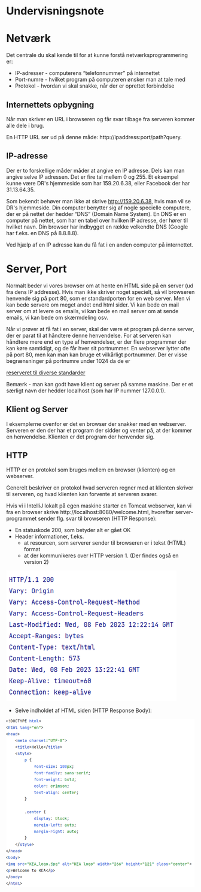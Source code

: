 # Undervisningsnote

# Netværk
Det centrale du skal kende til for at kunne forstå netværksprogrammering er:

- IP-adresser - computerens “telefonnummer” på internettet
- Port-numre - hvilket program på computeren ønsker man at tale med
- Protokol - hvordan vi skal snakke, når der er oprettet forbindelse

## Internettets opbygning
Når man skriver en URL i browseren og får svar tilbage fra serveren kommer alle dele i brug.

En HTTP URL ser ud på denne måde: http://ipaddress:port/path?query.

## IP-adresse
Der er to forskellige måder måder at angive en IP adresse. 
Dels kan man angive selve IP adressen. Det er fire tal mellem 0 og 255. Et eksempel kunne være DR's hjemmeside som har 159.20.6.38, 
eller Facebook der har 31.13.64.35.

Som bekendt behøver man ikke at skrive http://159.20.6.38, 
hvis man vil se DR's hjemmeside. 
Din computer benytter sig af nogle specielle computere, der er på nettet der hedder “DNS” (Domain Name System). 
En DNS er en computer på nettet, som har en tabel over hvilken IP adresse, der hører til hvilket navn. Din browser har indbygget en række velkendte DNS (Google har f.eks. en DNS på 8.8.8.8).

Ved hjælp af en IP adresse kan du få fat i en anden computer på internettet.

# Server, Port
Normalt beder vi vores browser om at hente en HTML side på en server (ud fra dens IP addresse). Hvis man ikke skriver noget specielt, så vil browseren henvende sig på port 80, som er standardporten for en web server. 
Men vi kan bede servere om meget andet end html sider. 
Vi kan bede en mail server om at levere os emails, vi kan bede en mail server om at sende emails, vi kan bede om skærmdeling osv.

<p>Når vi prøver at få fat i en server, skal der være et program på denne server, der er parat til at håndtere denne henvendelse. 
For at serveren kan håndtere mere end en type af henvendelser, er der flere programmer der kan køre samtidigt, og de får hver sit portnummer. 
En webserver lytter ofte på port 80, men kan man kan bruge et vilkårligt portnummer. 
Der er visse begrænsninger på portnumre under 1024 da de er 

[reserveret til diverse standarder](https://en.wikipedia.org/wiki/List_of_TCP_and_UDP_port_numbers)
<p>Bemærk - man kan godt have klient og server på samme maskine. Der er et særligt navn der hedder localhost (som har IP nummer 127.0.0.1).</p>

## Klient og Server
I eksemplerne ovenfor er det en browser der snakker med en webserver. 
Serveren er den der har et program der sidder og venter på, at der kommer en henvendelse. Klienten er det program der henvender sig.

## HTTP
HTTP er en protokol som bruges mellem en browser (klienten) og en webserver.

Generelt beskriver en protokol hvad serveren regner med at klienten skriver til serveren, og hvad klienten kan forvente at serveren svarer.

Hvis vi i IntelliJ lokalt på egen maskine starter en Tomcat webserver, 
kan vi fra en browser skrive http://localhost:8080/welcome.html, hvorefter server-programmet sender flg. svar til browseren (HTTP Response): 
- En statuskode 200, som betyder alt er gået OK
- Header informationer, f.eks. 
  - at resourcen, som serverer sender til browseren er i tekst (HTML) format  
  - at der kommunikeres over HTTP version 1. (Der findes også en version 2)

![image](src/main/resources/images/http_response_header.PNG)

- Selve indholdet af HTML siden (HTTP Response Body):

![image](src/main/resources/images/http_response_body.PNG)